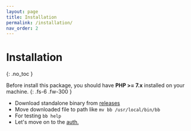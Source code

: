 ```yaml
---
layout: page
title: Installation
permalink: /installation/
nav_order: 2
---
```


# Installation
{: .no_toc }

Before install this package, you should have **PHP >= 7.x** installed on your machine.
{: .fs-6 .fw-300 }

* Download standalone binary from [releases](https://github.com/bb-cli/bb-cli/releases)
* Move downloaded file to path like `mv bb /usr/local/bin/bb`
* For testing `bb help`
* Let's move on to the [auth.](/authentication)
